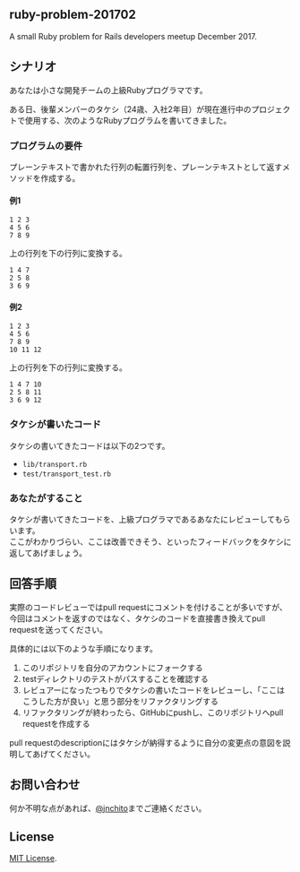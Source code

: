 ## ruby-problem-201702

A small Ruby problem for Rails developers meetup December 2017.

## シナリオ

あなたは小さな開発チームの上級Rubyプログラマです。

ある日、後輩メンバーのタケシ（24歳、入社2年目）が現在進行中のプロジェクトで使用する、次のようなRubyプログラムを書いてきました。

### プログラムの要件

プレーンテキストで書かれた行列の転置行列を、プレーンテキストとして返すメソッドを作成する。

#### 例1

```
1 2 3
4 5 6
7 8 9
```

上の行列を下の行列に変換する。

```
1 4 7
2 5 8
3 6 9
```

#### 例2

```
1 2 3
4 5 6
7 8 9
10 11 12
```

上の行列を下の行列に変換する。

```
1 4 7 10
2 5 8 11
3 6 9 12
```

### タケシが書いたコード

タケシの書いてきたコードは以下の2つです。

- `lib/transport.rb`
- `test/transport_test.rb`

### あなたがすること

タケシが書いてきたコードを、上級プログラマであるあなたにレビューしてもらいます。  
ここがわかりづらい、ここは改善できそう、といったフィードバックをタケシに返してあげましょう。

## 回答手順

実際のコードレビューではpull requestにコメントを付けることが多いですが、今回はコメントを返すのではなく、タケシのコードを直接書き換えてpull requestを送ってください。

具体的には以下のような手順になります。

1. このリポジトリを自分のアカウントにフォークする
1. testディレクトリのテストがパスすることを確認する
1. レビュアーになったつもりでタケシの書いたコードをレビューし、「ここはこうした方が良い」と思う部分をリファクタリングする
1. リファクタリングが終わったら、GitHubにpushし、このリポジトリへpull requestを作成する

pull requestのdescriptionにはタケシが納得するように自分の変更点の意図を説明してあげてください。

## お問い合わせ

何か不明な点があれば、[@jnchito](https://twitter.com/jnchito/)までご連絡ください。

## License

[MIT License](http://opensource.org/licenses/MIT).
